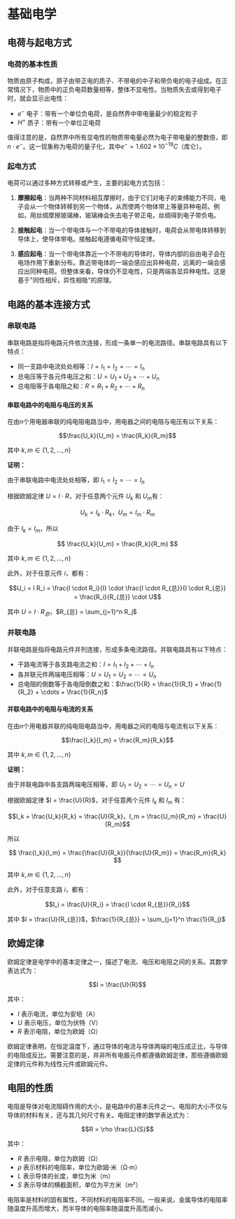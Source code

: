 # 基础电学

## 电荷与起电方式

### 电荷的基本性质

物质由原子构成，原子由带正电的质子、不带电的中子和带负电的电子组成。在正常情况下，物质中的正负电荷数量相等，整体不显电性。当物质失去或得到电子时，就会显示出电性：

- $e^-$ 电子：带有一个单位负电荷，是自然界中带电量最少的稳定粒子
- $H^+$ 质子：带有一个单位正电荷

值得注意的是，自然界中所有显电性的物质带电量必然为电子带电量的整数倍，即$n \cdot e^-$。这一现象称为电荷的量子化，其中$e^- = 1.602 \times 10^{-19} C$（库仑）。

### 起电方式

电荷可以通过多种方式转移或产生，主要的起电方式包括：

1. **摩擦起电**：当两种不同材料相互摩擦时，由于它们对电子的束缚能力不同，电子会从一个物体转移到另一个物体，从而使两个物体带上等量异种电荷。例如，用丝绸摩擦玻璃棒，玻璃棒会失去电子带正电，丝绸得到电子带负电。

2. **接触起电**：当一个带电体与一个不带电的导体接触时，电荷会从带电体转移到导体上，使导体带电。接触起电遵循电荷守恒定律。

3. **感应起电**：当一个带电体靠近一个不带电的导体时，导体内部的自由电子会在电场作用下重新分布。靠近带电体的一端会感应出异种电荷，远离的一端会感应出同种电荷。但整体来看，导体仍不显电性，只是两端各显异种电性。这是基于"同性相斥，异性相吸"的原理。

## 电路的基本连接方式

### 串联电路

串联电路是指将电路元件依次连接，形成一条单一的电流路径。串联电路具有以下特点：

- 同一支路中电流处处相等：$I = I_1 = I_2 = \cdots = I_n$
- 总电压等于各元件电压之和：$U = U_1 + U_2 + \cdots + U_n$
- 总电阻等于各电阻之和：$R = R_1 + R_2 + \cdots + R_n$

#### 串联电路中的电阻与电压的关系

在由$n$个用电器串联的纯电阻电路当中，用电器之间的电阻与电压有以下关系：

$$\frac{U_k}{U_m} = \frac{R_k}{R_m}$$

其中 $k, m \in \{1, 2, \dots, n\}$

**证明：**

由于串联电路中电流处处相等，即 $I_1 = I_2 = \cdots = I_n$

根据欧姆定律 $U = I \cdot R$，对于任意两个元件 $U_k$ 和 $U_m$有：  

$$U_k = I_k \cdot R_k，U_m = I_m \cdot R_m$$

由于 $I_k = I_m$，所以  

$$
\frac{U_k}{U_m} = \frac{R_k}{R_m}
$$

其中 $k, m \in \{1, 2, \dots, n\}$

此外，对于任意元件 $i$，都有：

$$U_i = I R_i = \frac{I \cdot R_i}{I} \cdot \frac{I \cdot R_{总}}{I \cdot R_{总}} = \frac{R_i}{R_{总}} \cdot U$$

其中 $U = I \cdot R_{总}$，$R_{总} = \sum_{j=1}^n R_j$

### 并联电路

并联电路是指将电路元件并列连接，形成多条电流路径。并联电路具有以下特点：

- 干路电流等于各支路电流之和：$I = I_1 + I_2 + \cdots + I_n$
- 各并联元件两端电压相等：$U = U_1 = U_2 = \cdots = U_n$
- 总电阻的倒数等于各电阻倒数之和：$\frac{1}{R} = \frac{1}{R_1} + \frac{1}{R_2} + \cdots + \frac{1}{R_n}$

#### 并联电路中的电阻与电流的关系

在由$n$个用电器并联的纯电阻电路当中，用电器之间的电阻与电流有以下关系：

$$\frac{I_k}{I_m} = \frac{R_m}{R_k}$$

其中 $k, m \in \{1, 2, \dots, n\}$

**证明：**

由于并联电路中各支路两端电压相等，即 $U_1 = U_2 = \cdots = U_n = U$

根据欧姆定律 $I = \frac{U}{R}$，对于任意两个元件 $I_k$ 和 $I_m$ 有：  

$$I_k = \frac{U_k}{R_k} = \frac{U}{R_k}，I_m = \frac{U_m}{R_m} = \frac{U}{R_m}$$

所以  

$$
\frac{I_k}{I_m} = \frac{\frac{U}{R_k}}{\frac{U}{R_m}} = \frac{R_m}{R_k}
$$

其中 $k, m \in \{1, 2, \dots, n\}$

此外，对于任意支路 $i$，都有：

$$I_i = \frac{U}{R_i} = \frac{I \cdot R_{总}}{R_i}$$

其中 $I = \frac{U}{R_{总}}$，$\frac{1}{R_{总}} = \sum_{j=1}^n \frac{1}{R_j}$

## 欧姆定律

欧姆定律是电学中的基本定律之一，描述了电流、电压和电阻之间的关系。其数学表达式为：

$$I = \frac{U}{R}$$

其中：

- $I$ 表示电流，单位为安培（A）
- $U$ 表示电压，单位为伏特（V）
- $R$ 表示电阻，单位为欧姆（Ω）

欧姆定律表明，在恒定温度下，通过导体的电流与导体两端的电压成正比，与导体的电阻成反比。需要注意的是，并非所有电器元件都遵循欧姆定律，那些遵循欧姆定律的元件称为线性元件或欧姆元件。

## 电阻的性质

电阻是导体对电流阻碍作用的大小，是电路中的基本元件之一。电阻的大小不仅与导体的材料有关，还与其几何尺寸有关。电阻定律的数学表达式为：

$$R = \rho \frac{L}{S}$$

其中：

- $R$ 表示电阻，单位为欧姆（Ω）
- $\rho$ 表示材料的电阻率，单位为欧姆·米（Ω·m）
- $L$ 表示导体的长度，单位为米（m）
- $S$ 表示导体的横截面积，单位为平方米（m²）

电阻率是材料的固有属性，不同材料的电阻率不同。一般来说，金属导体的电阻率随温度升高而增大，而半导体的电阻率随温度升高而减小。
